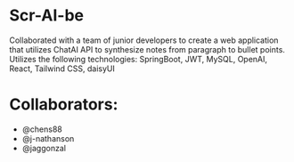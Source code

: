 # Scr-AI-be
Collaborated with a team of junior developers to create a web application that utilizes ChatAI API to synthesize notes from paragraph to bullet points. Utilizes the following technologies: SpringBoot, JWT, MySQL, OpenAI, React, Tailwind CSS, daisyUI

# Collaborators: 
- @chens88
- @j-nathanson
- @jaggonzal
